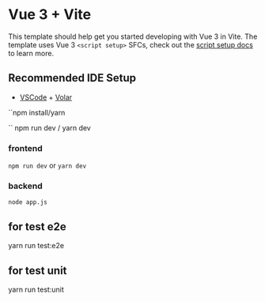 # Vue 3 + Vite

This template should help get you started developing with Vue 3 in Vite. The template uses Vue 3 `<script setup>` SFCs, check out the [script setup docs](https://v3.vuejs.org/api/sfc-script-setup.html#sfc-script-setup) to learn more.

## Recommended IDE Setup

- [VSCode](https://code.visualstudio.com/) + [Volar](https://marketplace.visualstudio.com/items?itemName=johnsoncodehk.volar)

``npm install/yarn

`` npm run dev / yarn dev 

### frontend
`npm run dev` or `yarn dev`

### backend
`node app.js`

## for test e2e 
yarn run test:e2e

## for test unit 
yarn run test:unit